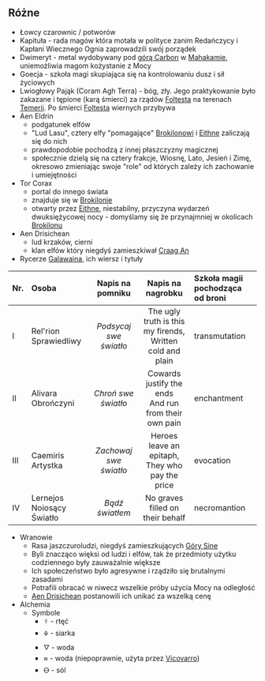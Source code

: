 ## Różne
- Łowcy czarownic / potworów<a id="r_lowca"></a>
- Kapituła<a id="r_kapitula"></a> - rada magów która motała w polityce zanim Redańczycy i Kapłani Wiecznego Ognia zaprowadzili swój porządek
- Dwimeryt<a id="r_dwimeryt"></a> - metal wydobywany pod [górą Carbon](#l_gora_carbon) w [Mahakamie](#l_mahakam), uniemożliwia magom kożystanie z Mocy
- Goecja<a id="r_goecja"></a> - szkoła magi skupiająca się na kontrolowaniu dusz i sił życiowych
- Lwiogłowy Pająk (Coram Agh Terra)<a id="r_lwioglowy_pajak"></a> - bóg, zły. Jego praktykowanie było zakazane i tępione (karą śmierci) za rządów [Foltesta](#p_krol_foltest) na terenach [Temerii](#l_temeria). Po śmierci [Foltesta](#p_krol_foltest) wiernych przybywa
- Aen Eldrin<a id='r_aen_eldrin'></a>
    - podgatunek elfów
    - "Lud Lasu", cztery elfy "pomagające" [Brokilonowi](#l_brokilon) i [Eithne](#p_eithne) zaliczają się do nich
    - prawdopodobie pochodzą z innej płaszczyzny magicznej
    - społecznie dzielą się na cztery frakcje, Wiosnę, Lato, Jesień i Zimę, okresowo zmieniając swoje "role" od których zależy ich zachowanie i umiejętności
- Tor Corax<a id='r_tor_corax'></a>
    - portal do innego świata
    - znajduje się w [Brokilonie](#l_brokilon)
    - otwarty przez [Eithne](#p_eithne), niestabilny, przyczyna wydarzeń dwuksiężycowej nocy - domyślamy się że przynajmniej w okolicach [Brokilonu](#l_brokilon)
- Aen Drisichean<a id='r_aen_drisichean'></a>
    - lud krzaków, cierni
    - klan elfów który niegdyś zamieszkiwał [Craag An](#l_craag_an)
- Rycerze [Galawaina](#p_galawain), ich wiersz i tytuły<a id='r_rycerze_galawaina'></a>

| Nr. | Osoba | Napis na pomniku | Napis na nagrobku | Szkoła magii pochodząca od broni | 
| :--- | :--- | :---: | :---: | :--- |
| I   | Rel'rion Sprawiedliwy     | _Podsycaj swe światło_ | The ugly truth is this my firends,<br />Written cold and plain | transmutation |
| II  | Alivara Obrończyni        | _Chroń swe światło_    | Cowards justify the ends<br />And run from their own pain      | enchantment   |
| III | Caemiris Artystka         | _Zachowaj swe światło_ | Heroes leave an epitaph,<br />They who pay the price           | evocation     |
| IV  | Lernejos Noiosący Światło | _Bądź światłem_        | No graves filled on their behalf                               | necromantion  |

- Wranowie<a id='r_wran'></a>
    - Rasa jaszczuroludzi, niegdyś zamieszkujących [Góry Sine](#l_gory_sine)
    - Byli znacząco więksi od ludzi i elfów, tak że przedmioty użytku codziennego były zauważalnie większe
    - Ich społeczeństwo było agresywne i rządziło się brutalnymi zasadami
    - Potrafili obracać w niwecz wszelkie próby użycia Mocy na odległość
    - [Aen Drisichean](#r_aen_drisichean) postanowili ich unikać za wszelką cenę
- Alchemia
    - Symbole
        - ☿ - rtęć
        - 🜍 - siarka
        - 🜄 - woda
        - ≈ - woda (niepoprawnie, użyta przez [Vicovarro](#p_florian_z_vicovaro))
        - 🜔 - sól